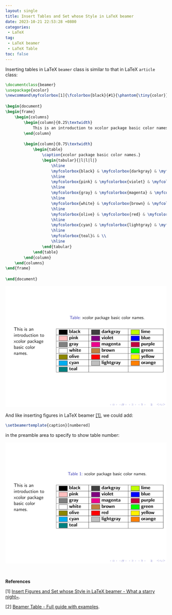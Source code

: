 ```yaml
---
layout: single
title: Insert Tables and Set whose Style in LaTeX beamer
date: 2023-10-21 22:53:28 +0800
categories:
 - LaTeX
tag: 
 - LaTeX beamer
 - LaTeX Table
toc: false
---
```


Inserting tables in LaTeX `beamer` class is similar to that in LaTeX `article` class:

```latex
\documentclass{beamer}
\usepackage{xcolor}
\newcommand\myfcolorbox[1]{\fcolorbox{black}{#1}{\phantom{\tiny{color}}} \textbf{#1}\quad}

\begin{document}
\begin{frame}
	\begin{columns}
		\begin{column}{0.25\textwidth}
			This is an introduction to xcolor package basic color names.
		\end{column}
		
		\begin{column}{0.75\textwidth}
			\begin{table}
				\caption{xcolor package basic color names.}
				\begin{tabular}{|l|l|l|}
					\hline
					\myfcolorbox{black} & \myfcolorbox{darkgray} & \myfcolorbox{lime} \\
					\hline
					\myfcolorbox{pink} & \myfcolorbox{violet} & \myfcolorbox{blue} \\
					\hline
					\myfcolorbox{gray} & \myfcolorbox{magenta} & \myfcolorbox{purple} \\
					\hline
					\myfcolorbox{white} & \myfcolorbox{brown} & \myfcolorbox{green} \\
					\hline
					\myfcolorbox{olive} & \myfcolorbox{red} & \myfcolorbox{yellow} \\ 
					\hline
					\myfcolorbox{cyan} & \myfcolorbox{lightgray} & \myfcolorbox{orange} \\
					\hline
					\myfcolorbox{teal}& & \\
					\hline 
				\end{tabular}
			\end{table}
		\end{column}
	\end{columns}
\end{frame}

\end{document}
```

![png-2](https://raw.githubusercontent.com/HelloWorld-1017/blog-images/main/imgs/202310212244385.png)

And like inserting figures in LaTeX beamer [[1]](#ref), we could add:

```latex
\setbeamertemplate{caption}[numbered]
```

in the preamble area to specify to show table number:

![png-1](https://raw.githubusercontent.com/HelloWorld-1017/blog-images/main/imgs/202310212243902.png)

<br>

<div id="ref"></div>

**References**

[1] [Insert Figures and Set whose Style in LaTeX beamer - What a starry night~](https://helloworld-1017.github.io/2023-10-20/23-34-45.html).

[2] [Beamer Table - Full guide with examples](https://latex-beamer.com/tutorials/beamer-table/).
